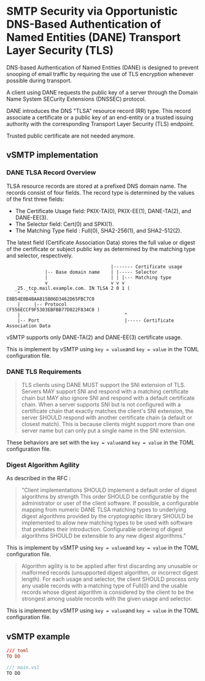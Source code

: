 # SMTP Security via Opportunistic DNS-Based Authentication of Named Entities (DANE) Transport Layer Security (TLS)

DNS-based Authentication of Named Entities (DANE) is designed to prevent snooping of email traffic by requiring the use of TLS encryption whenever possible during transport.

A client using DANE requests the public key of a server through the Domain Name System SECurity Extensions (DNSSEC) protocol. 

DANE introduces the DNS "TLSA" resource record (RR) type. This record associate a certificate or a public key of an end-entity or a trusted issuing authority with the corresponding Transport Layer Security (TLS) endpoint.

Trusted public certificate are not needed anymore.

## vSMTP implementation

### DANE TLSA Record Overview

TLSA resource records are stored at a prefixed DNS domain name. The records consist of four fields. The record type is determined by the values of the first three fields:

- The Certificate Usage field: PKIX-TA(0), PKIX-EE(1), DANE-TA(2), and DANE-EE(3).
- The Selector field:  Cert(0) and SPKI(1).  
- The Matching Type field : Full(0), SHA2-256(1), and SHA2-512(2).  

The latest field (Certificate Association Data) stores the full value or digest of the       certificate or subject public key as determined by the matching type and selector, respectively.

```shell
                                      |------- Certificate usage
              |-- Base domain name    | |----- Selector  
              |                       | | |--- Matching type  
              v                       v v v
   _25._tcp.mail.example.com. IN TLSA 2 0 1 (
    ^     ^                            E8B54E0B4BAA815B06D3462D65FBC7C0
    |     |-- Protocol                 CF556ECCF9F5303EBFBB77D022F834C0 )
    |                                      ^
    |-- Port                               |----- Certificate Association Data
```

vSMTP supports only DANE-TA(2) and DANE-EE(3) certificate usage.

This is implement by vSMTP using `key = value`and `key = value` in the TOML configuration file.

### DANE TLS Requirements

> TLS clients using DANE MUST support the SNI extension of TLS. Servers MAY support SNI and respond with a matching certificate chain but MAY also ignore SNI and respond with a default
certificate chain.  When a server supports SNI but is not configured with a certificate chain that exactly matches the client's SNI extension, the server SHOULD respond with another certificate chain (a default or closest match). This is because clients might support more than one server name but can only put a single name in the SNI extension.

These behaviors are set with the `key = value`and `key = value` in the TOML configuration file.

### Digest Algorithm Agility

As described in the RFC : 
> "Client implementations SHOULD implement a default order of digest algorithms by strength This order SHOULD be configurable by the administrator or user of the client software. If possible, a configurable mapping from numeric DANE TLSA matching types to underlying digest algorithms provided by the cryptographic library SHOULD be implemented to allow new matching types to be used with software that predates their introduction. Configurable ordering of digest algorithms SHOULD be extensible to any new digest algorithms."

This is implement by vSMTP using `key = value`and `key = value` in the TOML configuration file.

> Algorithm agility is to be applied after first discarding any unusable or malformed records (unsupported digest algorithm, or incorrect digest length).  For each usage and selector, the client SHOULD process only any usable records with a matching type of Full(0) and the usable records whose digest algorithm is considered by the client to be the strongest among usable records with the given usage and selector.

This is implement by vSMTP using `key = value`and `key = value` in the TOML configuration file.


## vSMTP example

```toml
/// toml
TO DO
```

```c
/// main.vsl
TO DO
```